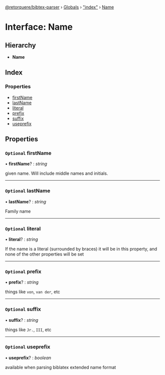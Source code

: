 [@retorquere/bibtex-parser](../README.md) › [Globals](../globals.md) › ["index"](../modules/_index_.md) › [Name](_index_.name.md)

# Interface: Name

## Hierarchy

* **Name**

## Index

### Properties

* [firstName](_index_.name.md#optional-firstname)
* [lastName](_index_.name.md#optional-lastname)
* [literal](_index_.name.md#optional-literal)
* [prefix](_index_.name.md#optional-prefix)
* [suffix](_index_.name.md#optional-suffix)
* [useprefix](_index_.name.md#optional-useprefix)

## Properties

### `Optional` firstName

• **firstName**? : *string*

given name. Will include middle names and initials.

___

### `Optional` lastName

• **lastName**? : *string*

Family name

___

### `Optional` literal

• **literal**? : *string*

If the name is a literal (surrounded by braces) it will be in this property, and none of the other properties will be set

___

### `Optional` prefix

• **prefix**? : *string*

things like `von`, `van der`, etc

___

### `Optional` suffix

• **suffix**? : *string*

things like `Jr.`, `III`, etc

___

### `Optional` useprefix

• **useprefix**? : *boolean*

available when parsing biblatex extended name format
